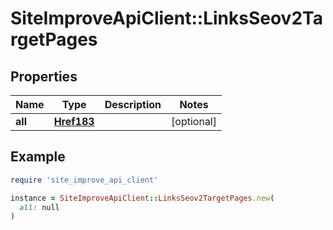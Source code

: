 # SiteImproveApiClient::LinksSeov2TargetPages

## Properties

| Name | Type | Description | Notes |
| ---- | ---- | ----------- | ----- |
| **all** | [**Href183**](Href183.md) |  | [optional] |

## Example

```ruby
require 'site_improve_api_client'

instance = SiteImproveApiClient::LinksSeov2TargetPages.new(
  all: null
)
```

